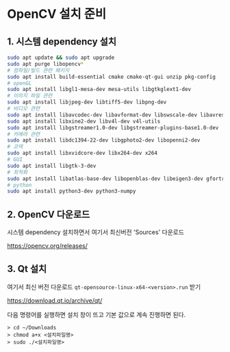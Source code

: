 # OpenCV 설치 준비



## 1. 시스템 dependency 설치

```bash
sudo apt update && sudo apt upgrade
sudo apt purge libopencv*
# 컴파일/빌드 관련 패키지
sudo apt install build-essential cmake cmake-qt-gui unzip pkg-config
# openGL
sudo apt install libgl1-mesa-dev mesa-utils libgtkglext1-dev
# 이미지 파일 관련
sudo apt install libjpeg-dev libtiff5-dev libpng-dev
# 비디오 관련
sudo apt install libavcodec-dev libavformat-dev libswscale-dev libavresample-dev
sudo apt install libxine2-dev libv4l-dev v4l-utils
sudo apt install libgstreamer1.0-dev libgstreamer-plugins-base1.0-dev
# 카메라 관련
sudo apt install libdc1394-22-dev libgphoto2-dev libopenni2-dev
# 코덱
sudo apt install libxvidcore-dev libx264-dev x264
# GUI
sudo apt install libgtk-3-dev
# 최적화
sudo apt install libatlas-base-dev libopenblas-dev libeigen3-dev gfortran libtbb2 libtbb-dev
# python
sudo apt install python3-dev python3-numpy
```



## 2. OpenCV 다운로드

시스템 dependency 설치하면서 여기서 최신버전 'Sources' 다운로드

<https://opencv.org/releases/> 



## 3. Qt 설치

여기서 최신 버전 다운로드 `qt-opensource-linux-x64-<version>.run` 받기  

<https://download.qt.io/archive/qt/>  

다음 명령어를 실행하면 설치 창이 뜨고 기본 값으로 계속 진행하면 된다.

```
> cd ~/Downloads
> chmod a+x <설치파일명>
> sudo ./<설치파일명>
```

